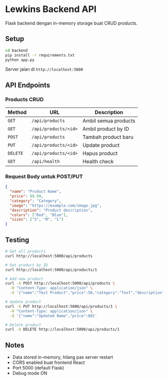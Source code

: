 # Lewkins Backend API

Flask backend dengan in-memory storage buat CRUD products.

## Setup

```bash
cd backend
pip install -r requirements.txt
python app.py
```

Server jalan di `http://localhost:5000`

## API Endpoints

### Products CRUD

| Method   | URL                  | Description          |
| -------- | -------------------- | -------------------- |
| `GET`    | `/api/products`      | Ambil semua products |
| `GET`    | `/api/products/<id>` | Ambil product by ID  |
| `POST`   | `/api/products`      | Tambah product baru  |
| `PUT`    | `/api/products/<id>` | Update product       |
| `DELETE` | `/api/products/<id>` | Hapus product        |
| `GET`    | `/api/health`        | Health check         |

### Request Body untuk POST/PUT

```json
{
  "name": "Product Name",
  "price": 99.99,
  "category": "Category",
  "image": "https://example.com/image.jpg",
  "description": "Product description",
  "colors": ["Red", "Blue"],
  "sizes": ["S", "M", "L"]
}
```

## Testing

```bash
# Get all products
curl http://localhost:5000/api/products

# Get product by ID
curl http://localhost:5000/api/products/1

# Add new product
curl -X POST http://localhost:5000/api/products \
  -H "Content-Type: application/json" \
  -d '{"name":"Test Product","price":50,"category":"Test","description":"Test desc"}'

# Update product
curl -X PUT http://localhost:5000/api/products/1 \
  -H "Content-Type: application/json" \
  -d '{"name":"Updated Name","price":60}'

# Delete product
curl -X DELETE http://localhost:5000/api/products/1
```

## Notes

- Data stored in-memory, hilang pas server restart
- CORS enabled buat frontend React
- Port 5000 (default Flask)
- Debug mode ON
